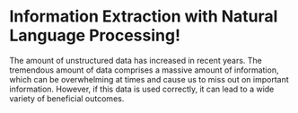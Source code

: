 # Information Extraction with Natural Language Processing!

The amount of unstructured data has increased in recent years. The tremendous amount of data comprises a massive amount of information, which can be overwhelming at times and cause us to miss out on important information. However, if this data is used correctly, it can lead to a wide variety of beneficial outcomes.
